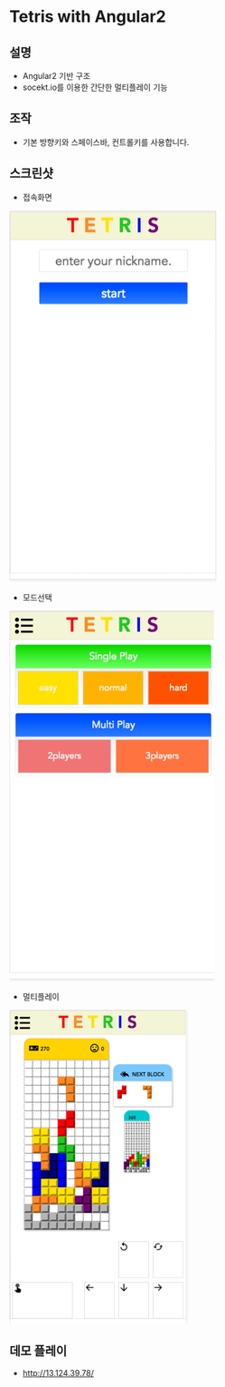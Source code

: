 Tetris with Angular2
========
## 설명
* Angular2 기반 구조
* socekt.io를 이용한 간단한 멀티플레이 기능

## 조작
* 기본 방향키와 스페이스바, 컨트롤키를 사용합니다.

## 스크린샷
* 접속화면

![Alt text](https://github.com/sojulover/Tetris-with-Angular2/blob/master/tetris_multi/dist/assets/images/Tetris_M_5.jpeg?raw=true "Optional Title")

* 모드선택

![Alt text](https://github.com/sojulover/Tetris-with-Angular2/blob/master/tetris_multi/dist/assets/images/Tetris_M_4.jpeg?raw=true "Optional Title")

* 멀티플레이

![Alt text](https://github.com/sojulover/Tetris-with-Angular2/blob/master/tetris_multi/dist/assets/images/Tetris_M_3.jpeg?raw=true "Optional Title")

## 데모 플레이
* http://13.124.39.78/

